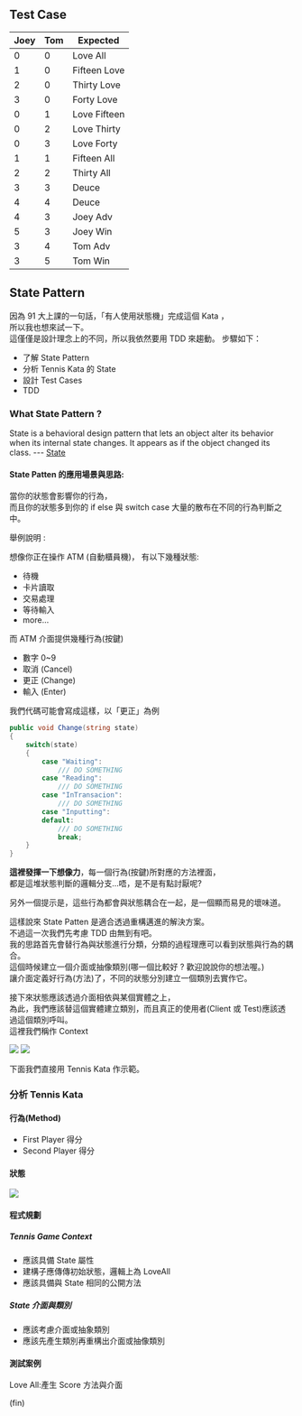 ﻿## Test Case

| Joey | Tom | Expected     |
|------|-----|--------------|
| 0    | 0   | Love All     |
| 1    | 0   | Fifteen Love |
| 2    | 0   | Thirty Love  |
| 3    | 0   | Forty Love   |
| 0    | 1   | Love Fifteen |
| 0    | 2   | Love Thirty  |
| 0    | 3   | Love Forty   |
| 1    | 1   | Fifteen All  |
| 2    | 2   | Thirty All   |
| 3    | 3   | Deuce        |
| 4    | 4   | Deuce        |
| 4    | 3   | Joey Adv     |
| 5    | 3   | Joey Win     |
| 3    | 4   | Tom Adv      |
| 3    | 5   | Tom Win      |

## State Pattern

因為 91 大上課的一句話，「有人使用狀態機」完成這個 Kata ，  
所以我也想來試一下。  
這僅僅是設計理念上的不同，所以我依然要用 TDD 來趨動。 步驟如下：

- 了解 State Pattern
- 分析 Tennis Kata 的 State
- 設計 Test Cases
- TDD

### What State Pattern ?

State is a behavioral design pattern that lets an object alter its behavior when its internal state changes. It appears
as if the object changed its class. --- [State](https://refactoring.guru/design-patterns/state)

#### State Patten 的應用場景與思路:

當你的狀態會影響你的行為，  
而且你的狀態多到你的 if else 與 switch case 大量的散布在不同的行為判斷之中。

舉例說明 :

想像你正在操作 ATM (自動櫃員機)， 有以下幾種狀態:

- 待機
- 卡片讀取
- 交易處理
- 等待輸入
- more…

而 ATM 介面提供幾種行為(按鍵)

- 數字 0~9
- 取消 (Cancel)
- 更正 (Change)
- 輸入 (Enter)

我們代碼可能會寫成這樣，以「更正」為例

```c#
public void Change(string state)
{
    switch(state)
    {
        case "Waiting":
            /// DO SOMETHING
        case "Reading":
            /// DO SOMETHING
        case "InTransacion":
            /// DO SOMETHING
        case "Inputting":
        default: 
            /// DO SOMETHING
            break;    
    }
}
```

**這裡發揮一下想像力**，每一個行為(按鍵)所對應的方法裡面，  
都是這堆狀態判斷的邏輯分支…唔，是不是有點討厭呢?

另外一個提示是，這些行為都會與狀態耦合在一起，是一個顯而易見的壞味道。

這樣說來 State Patten 是適合透過重構邁進的解決方案。  
不過這一次我們先考慮 TDD 由無到有吧。  
我的思路首先會替行為與狀態進行分類，分類的過程理應可以看到狀態與行為的耦合。  
這個時候建立一個介面或抽像類別(哪一個比較好 ? 歡迎說說你的想法喔。)  
讓介面定義好行為(方法)了，不同的狀態分別建立一個類別去實作它。

接下來狀態應該透過介面相依與某個實體之上，  
為此，我們應該替這個實體建立類別，而且真正的使用者(Client 或 Test)應該透過這個類別呼叫。  
這裡我們稱作 Context

![](https://imgur.com/vHLzkjB.png)
![](https://refactoring.guru/images/patterns/diagrams/state/structure-en.png)

下面我們直接用 Tennis Kata 作示範。

### 分析 Tennis Kata

#### 行為(Method)

- First Player 得分
- Second Player 得分

#### 狀態

![](https://imgur.com/FPw0joi.jpg)

#### 程式規劃

##### Tennis Game Context

- 應該具備 State 屬性
- 建構子應傳傳初始狀態，邏輯上為 LoveAll
- 應該具備與 State 相同的公開方法

##### State 介面與類別

- 應該考慮介面或抽象類別
- 應該先產生類別再重構出介面或抽像類別

#### 測試案例

Love All:產生 Score 方法與介面

(fin)
